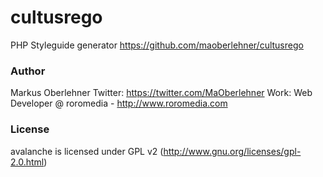 # cultusrego
PHP Styleguide generator
https://github.com/maoberlehner/cultusrego

### Author
Markus Oberlehner
Twitter: https://twitter.com/MaOberlehner
Work: Web Developer @ roromedia - http://www.roromedia.com

### License
avalanche is licensed under GPL v2 (http://www.gnu.org/licenses/gpl-2.0.html)
